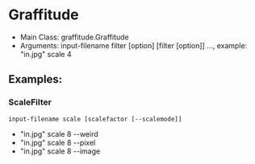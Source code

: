 # Graffitude

- Main Class: graffitude.Graffitude
- Arguments: input-filename filter [option] [filter [option]] ..., example: "in.jpg" scale 4


## Examples:


### ScaleFilter

`input-filename scale [scalefactor [--scalemode]]`

- "in.jpg" scale 8 --weird
- "in.jpg" scale 8 --pixel
- "in.jpg" scale 8 --image


